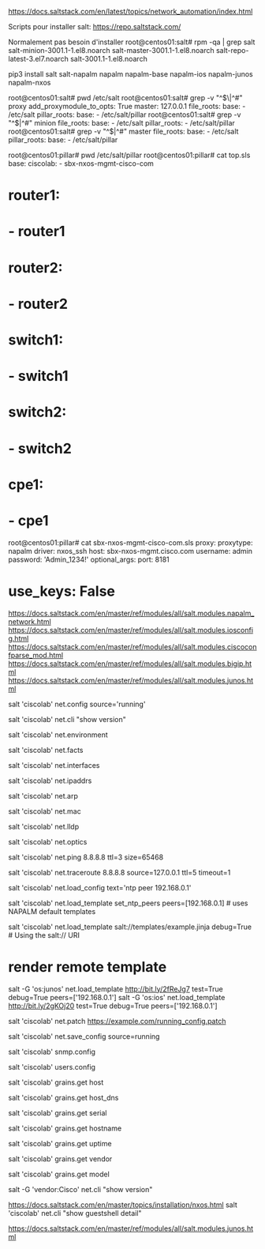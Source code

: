 https://docs.saltstack.com/en/latest/topics/network_automation/index.html

Scripts pour installer salt:
https://repo.saltstack.com/

Normalement pas besoin d'installer 
root@centos01:salt# rpm -qa | grep salt
salt-minion-3001.1-1.el8.noarch
salt-master-3001.1-1.el8.noarch
salt-repo-latest-3.el7.noarch
salt-3001.1-1.el8.noarch

pip3 install salt salt-napalm napalm napalm-base napalm-ios napalm-junos napalm-nxos


root@centos01:salt# pwd
/etc/salt
root@centos01:salt# grep -v "^$\|^#" proxy
add_proxymodule_to_opts: True
master: 127.0.0.1
file_roots:
  base:
    - /etc/salt
pillar_roots:
  base:
    - /etc/salt/pillar
root@centos01:salt# grep -v "^$\|^#" minion
file_roots:
  base:
    - /etc/salt
pillar_roots:
    - /etc/salt/pillar
root@centos01:salt# grep -v "^$\|^#" master
file_roots:
  base:
    - /etc/salt
pillar_roots:
  base:
    - /etc/salt/pillar



root@centos01:pillar# pwd
/etc/salt/pillar
root@centos01:pillar# cat top.sls 
base:
  ciscolab:
    - sbx-nxos-mgmt-cisco-com
#  router1:
#    - router1
#  router2:
#    - router2
#  switch1:
#    - switch1
#  switch2:
#    - switch2
#  cpe1:
#    - cpe1
root@centos01:pillar# cat sbx-nxos-mgmt-cisco-com.sls 
proxy:
  proxytype: napalm
  driver: nxos_ssh
  host: sbx-nxos-mgmt.cisco.com
  username: admin
  password: 'Admin_1234!'
  optional_args:
    port: 8181
#    use_keys: False


https://docs.saltstack.com/en/master/ref/modules/all/salt.modules.napalm_network.html
https://docs.saltstack.com/en/master/ref/modules/all/salt.modules.iosconfig.html
https://docs.saltstack.com/en/master/ref/modules/all/salt.modules.ciscoconfparse_mod.html
https://docs.saltstack.com/en/master/ref/modules/all/salt.modules.bigip.html
https://docs.saltstack.com/en/master/ref/modules/all/salt.modules.junos.html

salt 'ciscolab' net.config source='running'

salt 'ciscolab' net.cli "show version" 

salt 'ciscolab' net.environment

salt 'ciscolab' net.facts

salt 'ciscolab' net.interfaces

salt 'ciscolab' net.ipaddrs

salt 'ciscolab' net.arp

salt 'ciscolab' net.mac

salt 'ciscolab' net.lldp

salt 'ciscolab' net.optics

salt 'ciscolab' net.ping 8.8.8.8 ttl=3 size=65468

salt 'ciscolab' net.traceroute 8.8.8.8 source=127.0.0.1 ttl=5 timeout=1

salt 'ciscolab' net.load_config text='ntp peer 192.168.0.1'

salt 'ciscolab' net.load_template set_ntp_peers peers=[192.168.0.1]  # uses NAPALM default templates

salt 'ciscolab' net.load_template salt://templates/example.jinja debug=True  # Using the salt:// URI

# render remote template
salt -G 'os:junos' net.load_template http://bit.ly/2fReJg7 test=True debug=True peers=['192.168.0.1']
salt -G 'os:ios' net.load_template http://bit.ly/2gKOj20 test=True debug=True peers=['192.168.0.1']

salt 'ciscolab' net.patch https://example.com/running_config.patch


salt 'ciscolab' net.save_config source=running

salt 'ciscolab' snmp.config

salt 'ciscolab' users.config


salt 'ciscolab'  grains.get host

salt 'ciscolab'  grains.get host_dns

salt 'ciscolab'  grains.get serial

salt 'ciscolab'  grains.get hostname

salt 'ciscolab'  grains.get uptime

salt 'ciscolab'  grains.get vendor

salt 'ciscolab'  grains.get model

salt -G 'vendor:Cisco' net.cli "show version"


https://docs.saltstack.com/en/master/topics/installation/nxos.html
salt 'ciscolab'  net.cli "show guestshell detail" 

https://docs.saltstack.com/en/master/ref/modules/all/salt.modules.junos.html


